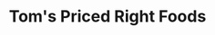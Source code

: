 ---
title: "Tom's Priced Right Foods"
url: /mcleansboro/toms-priced-right-foods/
shop: supermarket
---